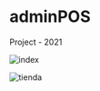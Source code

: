 # adminPOS
Project - 2021 

![index](https://user-images.githubusercontent.com/49970993/104534631-3d9f1780-55da-11eb-9df6-9d89b8399978.png)

![tienda](https://user-images.githubusercontent.com/49970993/104534697-61faf400-55da-11eb-8862-4de4b0b518bf.png)

